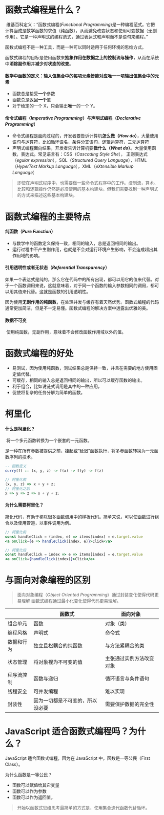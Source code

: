 # 函数式编程是什么？

​		维基百科定义：“函数式编程(*Functional Programming*)是一种编程范式。它把计算当成是数学函数的求值（纯函数），从而避免改变状态和使用可变数据（无副作用）。它是一种声明式的编程范式，通过表达式和声明而不是语句来编程。”

​		函数式编程不是一种工具，而是一种可以同时适用于任何环境的思维方式。

​		函数式编程的目标是使用函数来**抽象作用在数据之上的控制流与操作**，从而在系统中**消除副作用**并**减少对状态的改变**。

#### 数学中函数的定义：输入值集合中的每项元素皆能对应**唯一**一项输出值集合中的元素

- 函数总是接受**一个**参数
- 函数总是返回**一个**值
- 对于给定的一个 X，只会输出**唯一**的一个 Y。

#### 命令式编程（*Imperative Programming*）与声明式编程（*Declarative Programming*）

- 命令式编程是面向过程的，开发者要告诉计算机**怎么做（*How do*）**，大量使用语句与运算符，比如循环语名，条件分支语句，逻辑运算符，三元运算符
- 声明式编程面向结果，开发者告诉计算机要**做什么（*What do*）**。大量使用函数，表达式。常见语言有：CSS（*Cascading Style She*）， 正则表达式（*egular expression*），SQL（*Structured Query Language*），HTML（*HyperText Markup Language*），XML（*eXtensible Markup Language*）

> 即使在声明式程序中，也需要做一些命令式程序中的工作。控制流，算术、比较和逻辑操作仍然是必须使用的基本构建块。但我们需要找到一种声明式的方式来描述这些基本构建块。

# 函数式编程的主要特点

#### 纯函数（*Pure Function*）

- 与数学中的函数定义保持一致，相同的输入，总是返回相同的输出。
- 运行过程中不产生副作用，也就是不会对运行环境产生影响，不会造成超出其作用域的影响。

#### 引用透明性或者无状态（*Referential Transparency*）

​	如果一个表达式是纯的，那么它在代码中的所有出现，都可以用它的值来代替。对于一个函数调用来说，这就意味着，对于同一个函数的输入参数相同的调用，都可以用其值来代替。这就是函数的引用透明性。

​	因为使用**无副作用的纯函数**，在处理并发与缓存有着天然优势。函数式编程的代码通常更加简洁，但是不一定易懂。函数式编程的解决方案中透露出优雅的美。

#### 数据不可变

​	使用纯函数，无副作用，意味着不会修改函数作用域以外的值。



# 函数式编程的好处

- 易测试，因为使用纯函数，测试结果总是保持一致，并且在需要的地方使用固定值代替。
- 可缓存，相同的输入总是返回相同的输出，所以可以缓存函数的输出。
- 利于组合，比如说链式调用是其中的一种应用。
- 促使将复杂的任务分解为简单的函数。

# 柯里化

#### 什么是柯里化？

​		将一个多元函数转换为一个嵌套的一元函数。

​		是一种在所有参数被提供之前，挂起或“延迟”函数执行，将多参函数转换为一元函数序列的技术。

```haskell
-- 函数定义
curry(f) :: (x, y, z) -> f(x) -> f(y) -> f(z)
```



```js
// 柯里化前
(x, y, z) => x + y + z;
// 柯里化之后
x => y => z => x + y + z;
```

#### 为什么需要柯里化？

​		简化代码，有助于移除很多函数调用中的样板代码。简单来说，可以使函数进行组合以及使用管道，以事件调用为例。

```jsx
// 柯里化前
const handleClick = (index, e) => items[index] = e.target.value
<a onClick={e => handleClick(index, e)}>Click</a>

// 柯里化后
const handleClick = index => e => items[index] = e.target.value
<a onClick={handleClick(index)}>Click</a>
```



# 与面向对象编程的区别

> 面向对象编程（*Object Oriented Programming*）通过封装变化使得代码更易理解
> 函数式编程通过最小化变化使得代码更易理解。

|            | 函数式                           | 面向对象                 |
| :--------- | -------------------------------- | ------------------------ |
| 组合单元   | 函数                             | 对象（类）               |
| 编程风格   | 声明式                           | 命令式                   |
| 数据和行为 | 独立且松耦合的纯函数             | 与方法紧耦合的类         |
| 状态管理   | 将对象视为不可变的值             | 主张通过实例方法改变对象 |
| 程序流控制 | 函数与递归                       | 循环语言与条件语句       |
| 线程安全   | 可并发编程                       | 难以实现                 |
| 封装性     | 因为一切都是不可变的，所以没必要 | 需要保护数据的完全性     |

# JavaScript 适合函数式编程吗？为什么？

JavaScript 适合函数式编程，因为在 JavaScript 中，函数是一等公民（First Class）。

为什么函数是一等公民？

- 函数可以赋值给其它变量
- 函数可以作为参数
- 函数可以作为返回值。

> 开始以函数式思维思考最简单的方式是，使用集合迭代函数代替循环。